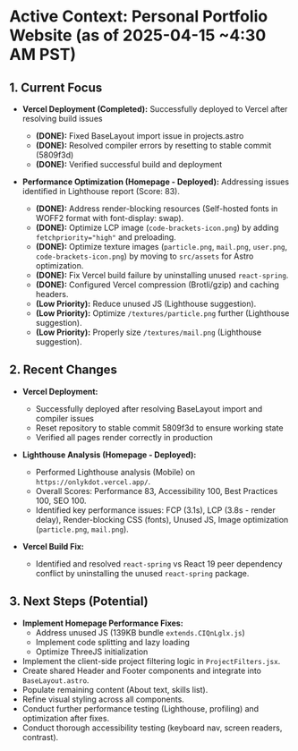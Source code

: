 # Active Context: Personal Portfolio Website (as of 2025-04-15 ~4:30 AM PST)

## 1. Current Focus

*   **Vercel Deployment (Completed):** Successfully deployed to Vercel after resolving build issues
    *   **(DONE):** Fixed BaseLayout import issue in projects.astro
    *   **(DONE):** Resolved compiler errors by resetting to stable commit (5809f3d)
    *   **(DONE):** Verified successful build and deployment

*   **Performance Optimization (Homepage - Deployed):** Addressing issues identified in Lighthouse report (Score: 83).
    *   **(DONE):** Address render-blocking resources (Self-hosted fonts in WOFF2 format with font-display: swap).
    *   **(DONE):** Optimize LCP image (`code-brackets-icon.png`) by adding `fetchpriority="high"` and preloading.
    *   **(DONE):** Optimize texture images (`particle.png`, `mail.png`, `user.png`, `code-brackets-icon.png`) by moving to `src/assets` for Astro optimization.
    *   **(DONE):** Fix Vercel build failure by uninstalling unused `react-spring`.
    *   **(DONE):** Configured Vercel compression (Brotli/gzip) and caching headers.
    *   **(Low Priority):** Reduce unused JS (Lighthouse suggestion).
    *   **(Low Priority):** Optimize `/textures/particle.png` further (Lighthouse suggestion).
    *   **(Low Priority):** Properly size `/textures/mail.png` (Lighthouse suggestion).

## 2. Recent Changes

*   **Vercel Deployment:**
    *   Successfully deployed after resolving BaseLayout import and compiler issues
    *   Reset repository to stable commit 5809f3d to ensure working state
    *   Verified all pages render correctly in production

*   **Lighthouse Analysis (Homepage - Deployed):**
    *   Performed Lighthouse analysis (Mobile) on `https://onlykdot.vercel.app/`.
    *   Overall Scores: Performance 83, Accessibility 100, Best Practices 100, SEO 100.
    *   Identified key performance issues: FCP (3.1s), LCP (3.8s - render delay), Render-blocking CSS (fonts), Unused JS, Image optimization (`particle.png`, `mail.png`).

*   **Vercel Build Fix:**
    *   Identified and resolved `react-spring` vs React 19 peer dependency conflict by uninstalling the unused `react-spring` package.

## 3. Next Steps (Potential)

*   **Implement Homepage Performance Fixes:**
    *   Address unused JS (139KB bundle `extends.CIQnLglx.js`)
    *   Implement code splitting and lazy loading
    *   Optimize ThreeJS initialization
*   Implement the client-side project filtering logic in `ProjectFilters.jsx`.
*   Create shared Header and Footer components and integrate into `BaseLayout.astro`.
*   Populate remaining content (About text, skills list).
*   Refine visual styling across all components.
*   Conduct further performance testing (Lighthouse, profiling) and optimization after fixes.
*   Conduct thorough accessibility testing (keyboard nav, screen readers, contrast).